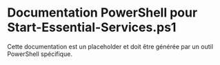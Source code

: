 # Documentation PowerShell pour Start-Essential-Services.ps1

Cette documentation est un placeholder et doit être générée par un outil PowerShell spécifique.

